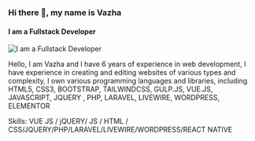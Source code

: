### Hi there 👋, my name is Vazha
#### I am a Fullstack Developer
![I am a Fullstack Developer](https://arturssmirnovs.github.io/github-profile-readme-generator/images/banner.png)

Hello, I am Vazha and I have 6 years of experience in web development, I have experience in creating and editing websites of various types and complexity, I own various programming languages ​​and libraries, including HTML5, CSS3, BOOTSTRAP, TAILWINDCSS, GULP.JS, VUE.JS, JAVASCRIPT, JQUERY , PHP, LARAVEL, LIVEWIRE, WORDPRESS, ELEMENTOR

Skills: VUE JS / jQUERY/ JS / HTML / CSS/JQUERY/PHP/LARAVEL/LIVEWIRE/WORDPRESS/REACT NATIVE







